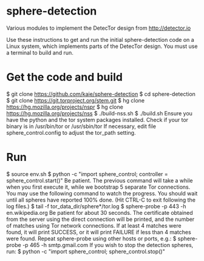 sphere-detection
================
Various modules to implement the DetecTor design from http://detector.io

Use these instructions to get and run the initial sphere-detection code
on a Linux system, which implements parts of the DetecTor design.
You must use a terminal to build and run.

Get the code and build
===================
$ git clone https://github.com/kaie/sphere-detection
$ cd sphere-detection
$ git clone https://git.torproject.org/stem.git
$ hg clone https://hg.mozilla.org/projects/nspr
$ hg clone https://hg.mozilla.org/projects/nss
$ ./build-nss.sh
$ ./build.sh
Ensure you have the python and the tor system packages installed.
Check if your tor binary is in /usr/bin/tor or /usr/sbin/tor
If necessary, edit file sphere_control.config to adjust the tor_path setting.

Run
===
$ source env.sh
$ python -c "import sphere_control; controller = sphere_control.start()"
Be patient. The previous command will take a while when you first execute it,
while we bootstrap 5 separate Tor connections. You may use the following
command to watch the progress. You should wait until all spheres have reported
100% done. (Hit CTRL-C to exit following the log files.)
$ tail -f tor_data_dir/sphere*/tor.log
$ sphere-probe -p 443 -h en.wikipedia.org
Be patient for about 30 seconds. The certificate obtained from the server using
the direct connection will be printed, and the number of matches using Tor
network connections. If at least 4 matches were found, it will print SUCCESS,
or it will print FAILURE if less than 4 matches were found.
Repeat sphere-probe using other hosts or ports, e.g.:
$ sphere-probe -p 465 -h smtp.gmail.com
If you wish to stop the detection spheres, run:
$ python -c "import sphere_control; sphere_control.stop()"
